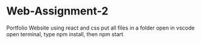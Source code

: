 # Web-Assignment-2
Portfolio Website using react and css
put all files in a folder
open in vscode
open terminal, type npm install, then npm start
